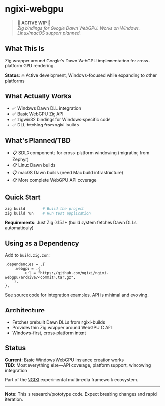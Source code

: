 # ngixi-webgpu

> **🚧 ACTIVE WIP 🚧**  
> *Zig bindings for Google Dawn WebGPU. Works on Windows. Linux/macOS support planned.*

## What This Is

Zig wrapper around Google's Dawn WebGPU implementation for cross-platform GPU rendering.

**Status**: 🔥 Active development, Windows-focused while expanding to other platforms

## What Actually Works

- ✅ Windows Dawn DLL integration
- ✅ Basic WebGPU Zig API  
- ✅ zigwin32 bindings for Windows-specific code
- ✅ DLL fetching from ngixi-builds

## What's Planned/TBD

- 📋 SDL3 components for cross-platform windowing (migrating from Zephyr)
- 📋 Linux Dawn builds
- 📋 macOS Dawn builds (need Mac build infrastructure)
- 📋 More complete WebGPU API coverage

## Quick Start

```bash
zig build        # Build the project
zig build run    # Run test application
```

**Requirements**: Just Zig 0.15.1+ (build system fetches Dawn DLLs automatically)

## Using as a Dependency

Add to `build.zig.zon`:

```zig
.dependencies = .{
    .webgpu = .{
        .url = "https://github.com/ngixi/ngixi-webgpu/archive/<commit>.tar.gz",
    },
},
```

See source code for integration examples. API is minimal and evolving.

## Architecture

- Fetches prebuilt Dawn DLLs from ngixi-builds
- Provides thin Zig wrapper around WebGPU C API
- Windows-first, cross-platform intent

## Status

**Current**: Basic Windows WebGPU instance creation works  
**TBD**: Most everything else—API coverage, platform support, windowing integration

Part of the [NGIXI](https://github.com/ngixi) experimental multimedia framework ecosystem.

---

**Note**: This is research/prototype code. Expect breaking changes and rapid iteration.